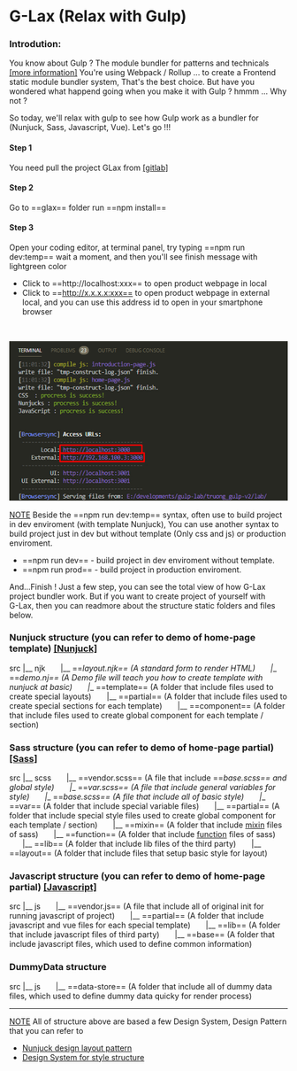 # G-Lax (Relax with Gulp)

### Introdution:
You know about Gulp ? The module bundler for patterns and technicals [[more information]](https://gulpjs.com/)
You're using Webpack / Rollup ... to create a Frontend static module bundler system, That's the best choice. But have you wondered what happend going when you make it with Gulp ? hmmm ... Why not ?

So today, we'll relax with gulp to see how Gulp work as a bundler for (Nunjuck, Sass, Javascript, Vue). Let's go !!!

#### Step 1
You need pull the project GLax from [[gitlab]]()

#### Step 2
Go to ==glax== folder run ==npm install==

#### Step 3
Open your coding editor, at terminal panel, try typing ==npm run dev:temp== wait a moment, and then you'll see finish message with lightgreen color
- Click to ==http://localhost:xxx== to open product webpage in local
- Click to ==http://x.x.x.x:xxx== to open product webpage in external local, and you can use this address id to open in your smartphone browser
<br>

![alt](./image/gulp-step-3.jpg)

<u>NOTE</u>
Beside the ==npm run dev:temp== syntax, often use to build project in dev enviroment (with template Nunjuck), You can use another syntax to build project just in dev but without template (Only css and js) or production enviroment.

- ==npm run dev== - build project in dev enviroment without template.
- ==npm run prod== - build project in production enviroment.

And...Finish ! Just a few step, you can see the total view of how G-Lax project bundler work. But if you want to create project of yourself with <span style="display:inline-block">G-Lax</span>, then you can readmore about the structure static folders and files below.

### Nunjuck structure (you can refer to demo of home-page template) [[Nunjuck]](https://mozilla.github.io/nunjucks/)

src
|__ njk
&nbsp;&nbsp;&nbsp;&nbsp;&nbsp;&nbsp;|__ ==_layout.njk== (A standard form to render HTML)
&nbsp;&nbsp;&nbsp;&nbsp;&nbsp;&nbsp;|__ ==_demo.nj== (A Demo file will teach you how to create template with nunjuck at basic)
&nbsp;&nbsp;&nbsp;&nbsp;&nbsp;&nbsp;|__ ==template== (A folder that include files used to create special layouts)
&nbsp;&nbsp;&nbsp;&nbsp;&nbsp;&nbsp;|__ ==partial== (A folder that include files used to create special sections for each template)
&nbsp;&nbsp;&nbsp;&nbsp;&nbsp;&nbsp;|__ ==component== (A folder that include files used to create global component for each template / section)

### Sass structure (you can refer to demo of home-page partial) [[Sass]](https://sass-lang.com/)

src
|__ scss
&nbsp;&nbsp;&nbsp;&nbsp;&nbsp;&nbsp;|__ ==vendor.scss== (A file that include ==_base.scss== and global style)
&nbsp;&nbsp;&nbsp;&nbsp;&nbsp;&nbsp;|__ ==_var.scss== (A file that include general variables for style)
&nbsp;&nbsp;&nbsp;&nbsp;&nbsp;&nbsp;|__ ==_base.scss== (A file that include all of basic style)
&nbsp;&nbsp;&nbsp;&nbsp;&nbsp;&nbsp;|__ ==var== (A folder that include special variable files)
&nbsp;&nbsp;&nbsp;&nbsp;&nbsp;&nbsp;|__ ==partial== (A folder that include special style files used to create global component for each template / section)
&nbsp;&nbsp;&nbsp;&nbsp;&nbsp;&nbsp;|__ ==mixin== (A folder that include [mixin](https://sass-lang.com/documentation/at-rules/mixin) files of sass)
&nbsp;&nbsp;&nbsp;&nbsp;&nbsp;&nbsp;|__ ==function== (A folder that include [function](https://sass-lang.com/documentation/at-rules/function) files of sass)
&nbsp;&nbsp;&nbsp;&nbsp;&nbsp;&nbsp;|__ ==lib== (A folder that include lib files of the third party)
&nbsp;&nbsp;&nbsp;&nbsp;&nbsp;&nbsp;|__ ==layout== (A folder that include files that setup basic style for layout)

### Javascript structure (you can refer to demo of home-page partial) [[Javascript]](https://developer.mozilla.org/en-US/docs/Web/JavaScript)

src
|__ js
&nbsp;&nbsp;&nbsp;&nbsp;&nbsp;&nbsp;|__ ==vendor.js== (A file that include all of original init for running javascript of project)
&nbsp;&nbsp;&nbsp;&nbsp;&nbsp;&nbsp;|__ ==partial== (A folder that include javascript and vue files for each special template)
&nbsp;&nbsp;&nbsp;&nbsp;&nbsp;&nbsp;|__ ==lib== (A folder that include javascript files of third party)
&nbsp;&nbsp;&nbsp;&nbsp;&nbsp;&nbsp;|__ ==base== (A folder that include javascript files, which used to define common information)

### DummyData structure

src
|__ js
&nbsp;&nbsp;&nbsp;&nbsp;&nbsp;&nbsp;|__ ==data-store== (A folder that include all of dummy data files, which used to define dummy data quicky for render process)

---

<u>NOTE</u>
All of structure above are based a few Design System, Design Pattern that you can refer to
- [Nunjuck design layout pattern](https://css-tricks.com/component-led-design-patterns-nunjucks-grunt/?fbclid=IwAR2DQUKbQU73EKzF7fTigl0QPwwtUTaFLUGhW2VLy3IXmazEGZ--dQ-yJE8)
- [Design System for style structure](https://uifreebies.net/blog/12-design-systems-you-must-know)
